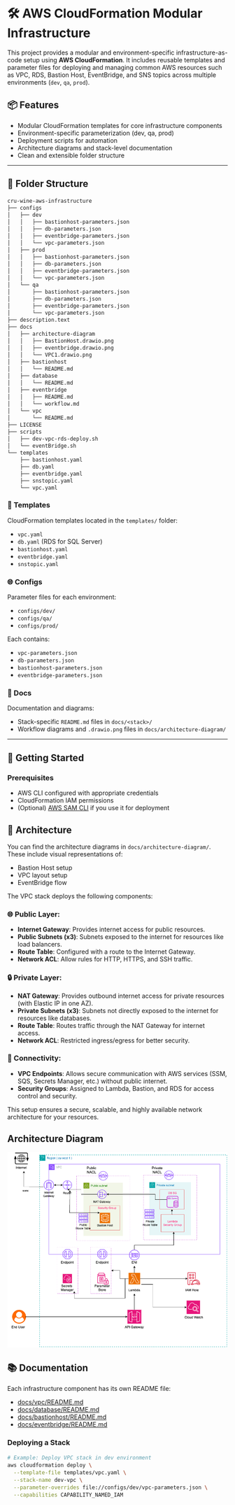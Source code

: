 # 🛠️ AWS CloudFormation Modular Infrastructure

This project provides a modular and environment-specific infrastructure-as-code setup using **AWS CloudFormation**. It includes reusable templates and parameter files for deploying and managing common AWS resources such as VPC, RDS, Bastion Host, EventBridge, and SNS topics across multiple environments (`dev`, `qa`, `prod`).

## 📦 Features

- Modular CloudFormation templates for core infrastructure components
- Environment-specific parameterization (dev, qa, prod)
- Deployment scripts for automation
- Architecture diagrams and stack-level documentation
- Clean and extensible folder structure

---

## 📁 Folder Structure

```
cru-wine-aws-infrastructure
├── configs
│   ├── dev
│   │   ├── bastionhost-parameters.json
│   │   ├── db-parameters.json
│   │   ├── eventbridge-parameters.json
│   │   └── vpc-parameters.json
│   ├── prod
│   │   ├── bastionhost-parameters.json
│   │   ├── db-parameters.json
│   │   ├── eventbridge-parameters.json
│   │   └── vpc-parameters.json
│   └── qa
│       ├── bastionhost-parameters.json
│       ├── db-parameters.json
│       ├── eventbridge-parameters.json
│       └── vpc-parameters.json
├── description.text
├── docs
│   ├── architecture-diagram
│   │   ├── BastionHost.drawio.png
│   │   ├── eventbridge.drawio.png
│   │   └── VPC1.drawio.png
│   ├── bastionhost
│   │   └── README.md
│   ├── database
│   │   └── README.md
│   ├── eventbridge
│   │   ├── README.md
│   │   └── workflow.md
│   └── vpc
│       └── README.md
├── LICENSE
├── scripts
│   ├── dev-vpc-rds-deploy.sh
│   └── eventBridge.sh
└── templates
    ├── bastionhost.yaml
    ├── db.yaml
    ├── eventbridge.yaml
    ├── snstopic.yaml
    └── vpc.yaml
```

### 🔧 Templates
CloudFormation templates located in the `templates/` folder:
- `vpc.yaml`
- `db.yaml` (RDS for SQL Server)
- `bastionhost.yaml`
- `eventbridge.yaml`
- `snstopic.yaml`

### 🌐 Configs
Parameter files for each environment:
- `configs/dev/`
- `configs/qa/`
- `configs/prod/`

Each contains:
- `vpc-parameters.json`
- `db-parameters.json`
- `bastionhost-parameters.json`
- `eventbridge-parameters.json`

### 📄 Docs
Documentation and diagrams:
- Stack-specific `README.md` files in `docs/<stack>/`
- Workflow diagrams and `.drawio.png` files in `docs/architecture-diagram/`

---

## 🚀 Getting Started

### Prerequisites
- AWS CLI configured with appropriate credentials
- CloudFormation IAM permissions
- (Optional) [AWS SAM CLI](https://docs.aws.amazon.com/serverless-application-model/latest/developerguide/serverless-sam-cli-install.html) if you use it for deployment

## 🧭 Architecture

You can find the architecture diagrams in `docs/architecture-diagram/`.  
These include visual representations of:

- Bastion Host setup  
- VPC layout setup
- EventBridge flow

The VPC stack deploys the following components:

### 🌐 Public Layer:
- **Internet Gateway**: Provides internet access for public resources.
- **Public Subnets (x3)**: Subnets exposed to the internet for resources like load balancers.
- **Route Table**: Configured with a route to the Internet Gateway.
- **Network ACL**: Allow rules for HTTP, HTTPS, and SSH traffic.

### 🔒 Private Layer:
- **NAT Gateway**: Provides outbound internet access for private resources (with Elastic IP in one AZ).
- **Private Subnets (x3)**: Subnets not directly exposed to the internet for resources like databases.
- **Route Table**: Routes traffic through the NAT Gateway for internet access.
- **Network ACL**: Restricted ingress/egress for better security.

### 🔗 Connectivity:
- **VPC Endpoints**: Allows secure communication with AWS services (SSM, SQS, Secrets Manager, etc.) without public internet.
- **Security Groups**: Assigned to Lambda, Bastion, and RDS for access control and security.

This setup ensures a secure, scalable, and highly available network architecture for your resources.

## Architecture Diagram
![VPC Architecture](./Docs/architecture-diagram/VPC1.drawio.png)

## 📚 Documentation

Each infrastructure component has its own README file:

- [docs/vpc/README.md](docs/vpc/README.md)
- [docs/database/README.md](docs/database/README.md)
- [docs/bastionhost/README.md](docs/bastionhost/README.md)
- [docs/eventbridge/README.md](docs/eventbridge/README.md)


### Deploying a Stack

```bash
# Example: Deploy VPC stack in dev environment
aws cloudformation deploy \
  --template-file templates/vpc.yaml \
  --stack-name dev-vpc \
  --parameter-overrides file://configs/dev/vpc-parameters.json \
  --capabilities CAPABILITY_NAMED_IAM
